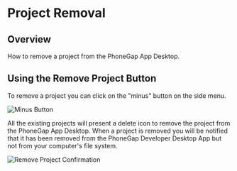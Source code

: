 # Project Removal

## Overview

How to remove a project from the PhoneGap App Desktop.

## Using the Remove Project Button

To remove a project you can click on the "minus" button on the side menu.

![Minus Button](https://raw.github.com/phonegap/phonegap-app-desktop/master/docs-assets/remove/docs-minus-button.png)

All the existing projects will present a delete icon to remove the project from the PhoneGap App Desktop. When a project is removed you will be notified that it has been removed from the PhoneGap Developer Desktop App but not from your computer's file system.

![Remove Project Confirmation](https://raw.github.com/phonegap/phonegap-app-desktop/master/docs-assets/remove/docs-remove-notification.png)


